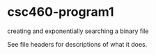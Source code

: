 # csc460-program1
creating and exponentially searching a binary file

See file headers for descriptions of what it does.

